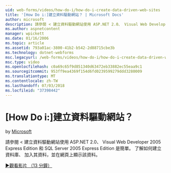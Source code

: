 ```yaml
---
uid: web-forms/videos/how-do-i/how-do-i-create-data-driven-web-sites
title: '[How Do i:]建立資料驅動網站？ | Microsoft Docs'
author: microsoft
description: 請參閱 < 建立資料驅動網站使用 ASP.NET 2.0、 Visual Web Developer 2005 Express Edition 和 SQL Server 2005 Express Edition 是簡單。 了解...
ms.author: aspnetcontent
manager: wpickett
ms.date: 01/16/2006
ms.topic: article
ms.assetid: 793a01ac-3800-41b2-b542-2d88715cbe3b
ms.technology: dotnet-webforms
msc.legacyurl: /web-forms/videos/how-do-i/how-do-i-create-data-driven-web-sites
msc.type: video
ms.openlocfilehash: c0a69c65f9d851340d63472eb33882ec55eaa9c1
ms.sourcegitcommit: 953ff9ea4369f154d6fd0239599279ddd3280009
ms.translationtype: MT
ms.contentlocale: zh-TW
ms.lasthandoff: 07/03/2018
ms.locfileid: "37398442"
---
```

<a name="how-do-i-create-data-driven-web-sites"></a>[How Do i:]建立資料驅動網站？
====================
by [Microsoft](https://github.com/microsoft)

請參閱 < 建立資料驅動網站使用 ASP.NET 2.0、 Visual Web Developer 2005 Express Edition 和 SQL Server 2005 Express Edition 是簡單。 了解如何建立資料庫、 加入其資料，並在網頁上顯示該資料。

[&#9654;觀看影片 （13 分鐘）](https://channel9.msdn.com/Blogs/ASP-NET-Site-Videos/how-do-i-create-data-driven-web-sites)
